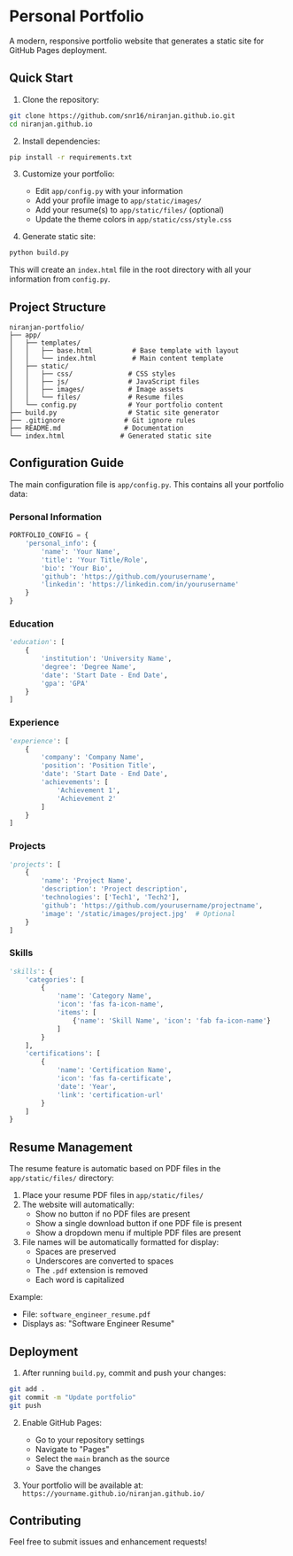 # Personal Portfolio

A modern, responsive portfolio website that generates a static site for GitHub Pages deployment.

## Quick Start

1. Clone the repository:
```bash
git clone https://github.com/snr16/niranjan.github.io.git
cd niranjan.github.io
```

2. Install dependencies:
```bash
pip install -r requirements.txt
```

3. Customize your portfolio:
   - Edit `app/config.py` with your information
   - Add your profile image to `app/static/images/`
   - Add your resume(s) to `app/static/files/` (optional)
   - Update the theme colors in `app/static/css/style.css`

4. Generate static site:
```bash
python build.py
```
This will create an `index.html` file in the root directory with all your information from `config.py`.

## Project Structure

```
niranjan-portfolio/
├── app/
│   ├── templates/
│   │   ├── base.html          # Base template with layout
│   │   └── index.html         # Main content template
│   ├── static/
│   │   ├── css/              # CSS styles
│   │   ├── js/               # JavaScript files
│   │   ├── images/           # Image assets
│   │   └── files/            # Resume files
│   └── config.py             # Your portfolio content
├── build.py                  # Static site generator
├── .gitignore               # Git ignore rules
├── README.md                # Documentation
└── index.html              # Generated static site
```

## Configuration Guide

The main configuration file is `app/config.py`. This contains all your portfolio data:

### Personal Information
```python
PORTFOLIO_CONFIG = {
    'personal_info': {
        'name': 'Your Name',
        'title': 'Your Title/Role',
        'bio': 'Your Bio',
        'github': 'https://github.com/yourusername',
        'linkedin': 'https://linkedin.com/in/yourusername'
    }
}
```

### Education
```python
'education': [
    {
        'institution': 'University Name',
        'degree': 'Degree Name',
        'date': 'Start Date - End Date',
        'gpa': 'GPA'
    }
]
```

### Experience
```python
'experience': [
    {
        'company': 'Company Name',
        'position': 'Position Title',
        'date': 'Start Date - End Date',
        'achievements': [
            'Achievement 1',
            'Achievement 2'
        ]
    }
]
```

### Projects
```python
'projects': [
    {
        'name': 'Project Name',
        'description': 'Project description',
        'technologies': ['Tech1', 'Tech2'],
        'github': 'https://github.com/yourusername/projectname',
        'image': '/static/images/project.jpg'  # Optional
    }
]
```

### Skills
```python
'skills': {
    'categories': [
        {
            'name': 'Category Name',
            'icon': 'fas fa-icon-name',
            'items': [
                {'name': 'Skill Name', 'icon': 'fab fa-icon-name'}
            ]
        }
    ],
    'certifications': [
        {
            'name': 'Certification Name',
            'icon': 'fas fa-certificate',
            'date': 'Year',
            'link': 'certification-url'
        }
    ]
}
```

## Resume Management

The resume feature is automatic based on PDF files in the `app/static/files/` directory:

1. Place your resume PDF files in `app/static/files/`
2. The website will automatically:
   - Show no button if no PDF files are present
   - Show a single download button if one PDF file is present
   - Show a dropdown menu if multiple PDF files are present
3. File names will be automatically formatted for display:
   - Spaces are preserved
   - Underscores are converted to spaces
   - The `.pdf` extension is removed
   - Each word is capitalized

Example:
- File: `software_engineer_resume.pdf` 
- Displays as: "Software Engineer Resume"

## Deployment

1. After running `build.py`, commit and push your changes:
```bash
git add .
git commit -m "Update portfolio"
git push
```

2. Enable GitHub Pages:
   - Go to your repository settings
   - Navigate to "Pages"
   - Select the `main` branch as the source
   - Save the changes

3. Your portfolio will be available at:
   `https://yourname.github.io/niranjan.github.io/`

## Contributing

Feel free to submit issues and enhancement requests!


